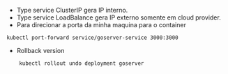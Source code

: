 - Type service ClusterIP gera IP interno.
- Type service LoadBalance gera IP externo somente em cloud provider.
- Para direcionar a porta da minha maquina para o container
```
kubectl port-forward service/goserver-service 3000:3000
```
- Rollback version  
```
    kubectl rollout undo deployment goserver
```